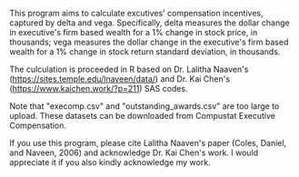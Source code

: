 This program aims to calculate excutives' compensation incentives, captured by delta and vega. Specifically, delta measures the dollar change in  executive's firm based wealth for a 1% change in stock price, in thousands; vega measures the dollar change in the executive's firm based wealth for a 1% change in stock return standard deviation, in thousands.

The culculation is proceeded in R based on Dr. Lalitha Naaven's (https://sites.temple.edu/lnaveen/data/) and Dr. Kai Chen's (https://www.kaichen.work/?p=211) SAS codes. 

Note that "execomp.csv" and "outstanding_awards.csv" are too large to upload. These datasets can be downloaded from Compustat Executive Compensation. 

 If you use this program, please cite Lalitha Naaven's paper (Coles, Daniel, and Naveen, 2006) and acknowledge Dr. Kai Chen's work. I would appreciate it if you also kindly acknowledge my work.
